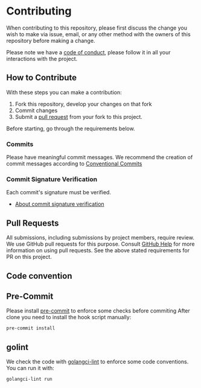 # Contributing

When contributing to this repository, please first discuss the change you wish to make via issue, email, or any other method with the owners of this repository before making a change. 

Please note we have a [code of conduct](./CODE_OF_CONDUCT.md), please follow it in all your interactions with the project.

## How to Contribute

With these steps you can make a contribution:

  1. Fork this repository, develop your changes on that fork
  2. Commit changes
  3. Submit a [pull request](#pull-requests) from your fork to this project.

Before starting, go through the requirements below.  

### Commits

Please have meaningful commit messages. We recommend the creation of commit messages according to [Conventional Commits](https://www.conventionalcommits.org/en/v1.0.0/)

### Commit Signature Verification

Each commit's signature must be verified.

  * [About commit signature verification](https://docs.github.com/en/free-pro-team@latest/github/authenticating-to-github/about-commit-signature-verification)

## Pull Requests

All submissions, including submissions by project members, require review. We use GitHub pull requests for this purpose. Consult [GitHub Help](https://help.github.com/articles/about-pull-requests/) for more information on using pull requests. See the above stated requirements for PR on this project.

## Code convention

## Pre-Commit

Please install [pre-commit](https://pre-commit.com/) to enforce some checks before commiting
After clone you need to install the hook script manually:

```bash
pre-commit install
```

## golint

We check the code with [golangci-lint](https://github.com/golangci/golangci-lint) to enforce some code conventions. You can run it with:

```bash
golangci-lint run
```

